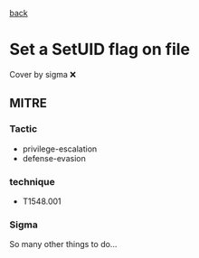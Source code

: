 [back](../index.md)
# Set a SetUID flag on file
Cover by sigma :x: 

## MITRE
### Tactic
  - privilege-escalation
  - defense-evasion

### technique
  - T1548.001

### Sigma

 So many other things to do...